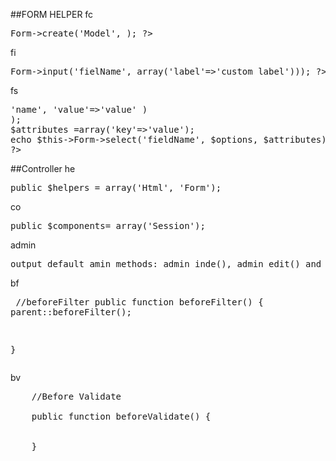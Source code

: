 ##FORM HELPER
fc<pre><?php echo $this->Form->create('Model', ); ?> </pre>
fi<pre><?php echo $this->Form->input('fielName', array('label'=>'custom label'))); ?> </pre>
fs<pre><?php
		$options = array(
			    		array('name'=>'name', 'value'=>'value' )
			    		);
		$attributes =array('key'=>'value');
		echo $this->Form->select('fieldName', $options, $attributes);
		?></pre>

##Controller
he<pre>public $helpers = array('Html', 'Form');</pre>
co<pre>public $components= array('Session');</pre>
admin
<pre>output default amin methods: admin_inde(), admin_edit() and admin_delete() </pre>

bf <pre> 
//beforeFilter
public function beforeFilter() {
    parent::beforeFilter();
    
}</pre>

bv
<pre>
	//Before Validate

	public function beforeValidate() {
	   
	    
	}
</pre>
